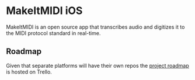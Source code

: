 # MakeItMIDI iOS
MakeItMIDI is an open source app that transcribes audio and digitizes it to the MIDI protocol standard in real-time.

## Roadmap
Given that separate platforms will have their own repos the [project roadmap](https://trello.com/b/BYi83s4l/makeitmidi) is hosted on Trello.
